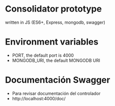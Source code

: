 # Consolidator prototype
written in JS (ES6+, Express, mongodb, swagger)

# Environment variables
- PORT, the default port is 4000
- MONGODB_URI, the default MONGODB URI

# Documentación Swagger 
- Para revisar documentación del controlador
- http://localhost:4000/doc/
